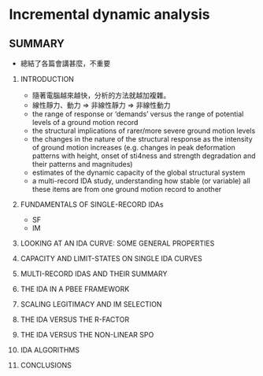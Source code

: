 # Incremental dynamic analysis

## SUMMARY

- 總結了各篇會講甚麼，不重要

1. INTRODUCTION

    - 隨著電腦越來越快，分析的方法就越加複雜。
    - 線性靜力、動力 => 非線性靜力 => 非線性動力
    - the range of response or ‘demands’ versus the range of potential levels of a ground motion record
    - the structural implications of rarer/more severe ground motion levels
    - the changes in the nature of the structural response as the intensity of ground motion increases (e.g. changes in peak deformation patterns with height, onset of sti4ness and strength degradation and their patterns and magnitudes)
    - estimates of the dynamic capacity of the global structural system
    - a multi-record IDA study, understanding how stable (or variable) all these items are from one ground motion record to another

2. FUNDAMENTALS OF SINGLE-RECORD IDAs

    - SF
    - IM

3. LOOKING AT AN IDA CURVE: SOME GENERAL PROPERTIES
4. CAPACITY AND LIMIT-STATES ON SINGLE IDA CURVES
5. MULTI-RECORD IDAS AND THEIR SUMMARY
6. THE IDA IN A PBEE FRAMEWORK
7. SCALING LEGITIMACY AND IM SELECTION
8. THE IDA VERSUS THE R-FACTOR
9. THE IDA VERSUS THE NON-LINEAR SPO
10. IDA ALGORITHMS
11. CONCLUSIONS
